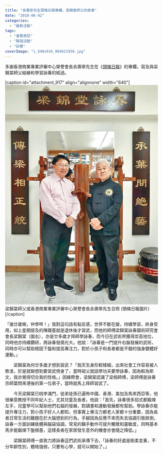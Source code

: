 ```yaml
---
title: "余壽寧先生頭條日報專欄，梁錦棠師父的故事"
date: "2018-06-02"
categories: 
  - "最新活動"
tags: 
  - "會務資訊"
  - "聯誼活動"
  - "詠春"
coverImage: "i_640x916_004621936.jpg"
---
```


多謝香港商業專業評審中心榮譽會長余壽寧先生在《[頭條日報](http://hd.stheadline.com/news/columns/462/20180531/672656/)》的專欄，寫及與梁錦棠師父結緣和學習詠春的經過。<!--more-->

\[caption id="attachment\_917" align="alignnone" width="640"\]![梁錦棠師父或香港商業專業評審中心榮譽會長余壽寧先生合照 (頭條日報圖片)](images/i_640x916_004621936.jpg) 梁錦棠師父或香港商業專業評審中心榮譽會長余壽寧先生合照 (頭條日報圖片)\[/caption\]

「幾廿歲喇，仲學咩！」我對這句話有點反感，世界不斷在變，持續學習，終身受用，如上星期提及的陳礎基就是退休後才習武，而他的師傅梁錦棠詠春國術研究會會長梁錦棠（圖右），亦是廿多歲才拜師學詠春，而今日在武術界獲得崇高地位，同時他亦持續鑽研，將詠春發揚光大。他說：「詠春是一門提升右腦發展的武術，同時亦可以幫助穩固下盤和提高專注力，對於小孩子和長者都是不錯的強身健體好運動。」

　　梁錦棠為何廿多歲才想到習武？「我天生身形較矮細，出來社會工作容易被人欺凌，於是就聯想到要習武傍身了，當時祖父就話學功夫要學詠春，因為較為斯文，我亦覺得切合我的性格。」因緣際會，梁錦棠認識了梁相師傅，梁師傅是詠春宗師葉問來港後的第一位弟子，當時就馬上拜師習武了。

　　今天梁錦棠已桃李滿門，徒弟徒孫已遍佈中國、香港、美加及馬來西亞等，他很樂意教授不同年紀人士，尤其兒童及長者，他說：「首先，詠春很多招式都鍛煉左手，兒童學可以幫助他們右腦的發展，對讀書和運動發展都有幫助。學詠春亦能提升專注力，對小孩子好人人都知，但事實上專注力都老人家都十分重要，因為長者日常生活的難題在於大腦想到的行為，手腳因為反應不來而失去協調引致跌倒，詠春一方面訓練肢體與腦袋協調，常見的黐手動作可提升觸覺和靈敏度，同時基本馬步能鍛煉下盤根基，這樣長者在家居發生意外的機會亦會隨之降低。」

　　梁錦棠師傅一直致力將詠春這們武術承傳下去，「詠春的好處是剛柔並重，不分年齡性別，體格強弱，只要有心學，就可以開始了。」
